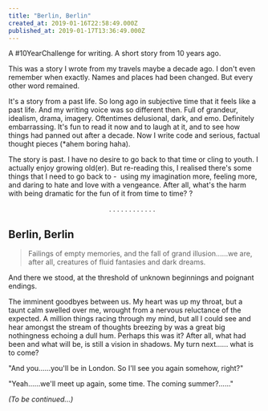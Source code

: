 ```yaml
---
title: "Berlin, Berlin"
created_at: 2019-01-16T22:58:49.000Z
published_at: 2019-01-17T13:36:49.000Z
---
```

A #10YearChallenge for writing. A short story from 10 years ago.

  

This was a story I wrote from my travels maybe a decade ago. I don't even remember when exactly. Names and places had been changed. But every other word remained. 

  

It's a story from a past life. So long ago in subjective time that it feels like a past life. And my writing voice was so different then. Full of grandeur, idealism, drama, imagery. Oftentimes delusional, dark, and emo. Definitely embarrassing. It's fun to read it now and to laugh at it, and to see how things had panned out after a decade. Now I write code and serious, factual thought pieces (\*ahem boring haha). 

  

The story is past. I have no desire to go back to that time or cling to youth. I actually enjoy growing old(er). But re-reading this, I realised there's some things that I need to go back to -  using my imagination more, feeling more, and daring to hate and love with a vengeance. After all, what's the harm with being dramatic for the fun of it from time to time? ?  

  

                                                   . . . . . . . . . . . .

  

Berlin, Berlin
--------------

  

> Failings of empty memories, and the fall of grand illusion......we are, after all, creatures of fluid fantasies and dark dreams.

  

And there we stood, at the threshold of unknown beginnings and poignant endings. 

  

The imminent goodbyes between us. My heart was up my throat, but a taunt calm swelled over me, wrought from a nervous reluctance of the expected. A million things racing through my mind, but all I could see and hear amongst the stream of thoughts breezing by was a great big nothingness echoing a dull hum. Perhaps this was it? After all, what had been and what will be, is still a vision in shadows. My turn next...... what is to come?

  

"And you......you'll be in London. So I'll see you again somehow, right?"

  

"Yeah......we'll meet up again, some time. The coming summer?......"

  

_(To be continued...)_
